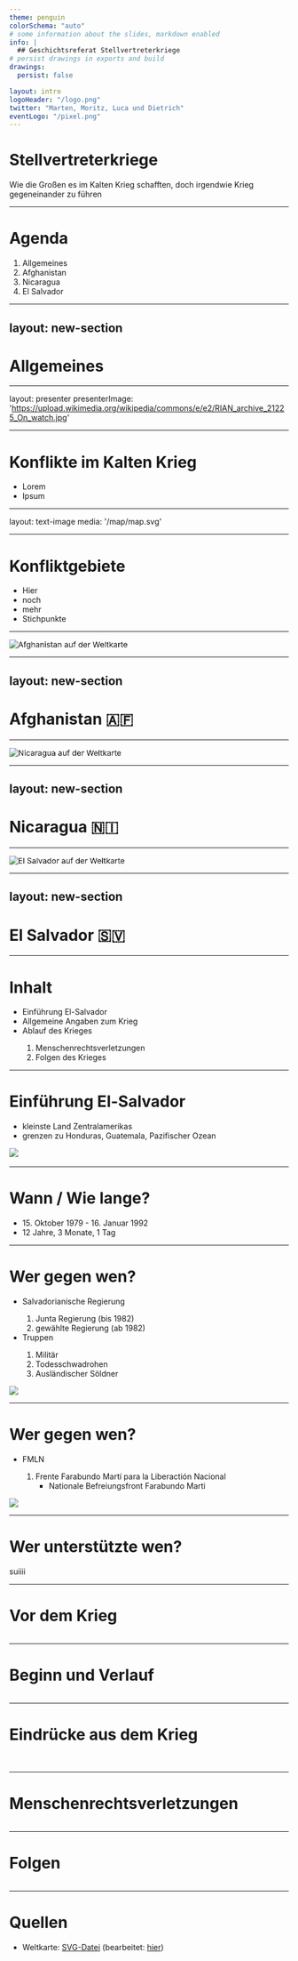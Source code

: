 ```yaml
---
theme: penguin
colorSchema: "auto"
# some information about the slides, markdown enabled
info: |
  ## Geschichtsreferat Stellvertreterkriege
# persist drawings in exports and build
drawings:
  persist: false

layout: intro
logoHeader: "/logo.png"
twitter: "Marten, Moritz, Luca und Dietrich"
eventLogo: "/pixel.png"
---
```


# Stellvertreterkriege

Wie die Großen es im Kalten Krieg schafften, doch irgendwie Krieg gegeneinander zu führen

<!--
The last comment block of each slide will be treated as slide notes. It will be visible and editable in Presenter Mode along with the slide. [Read more in the docs](https://sli.dev/guide/syntax.html#notes)
-->

---

# Agenda

1. Allgemeines
2. Afghanistan
3. Nicaragua
4. El Salvador

---

## layout: new-section

# Allgemeines

---

layout: presenter
presenterImage: 'https://upload.wikimedia.org/wikipedia/commons/e/e2/RIAN_archive_21225_On_watch.jpg'

---

# Konflikte im Kalten Krieg

- Lorem
- Ipsum

<!--Hier allgemeine Informationen-->

---

layout: text-image
media: '/map/map.svg'

---

# Konfliktgebiete

- Hier
- noch
- mehr
- Stichpunkte

---

<v-click>
 <img alt="Afghanistan auf der Weltkarte" src="/map/map-afghanistan.png" class="map-zoom" />
</v-click>
<!--Switch zu Afghanistan via map-->

<style>
  /* Styling der Kartenanimation */
  .map-zoom {
    animation: zoom-in 4s ease-in;
    animation-fill-mode: forwards;
  }
  @keyframes zoom-in {
  0% {
    transform: scale(1, 1);
  }
  50% {
    transform: scale(1.6, 1.6) translate(-7.5%, 8%);
  }
  100% {
    transform: scale(2.2, 2.2) translate(-15%, 16%);
  }
}
</style>

---

## layout: new-section

# Afghanistan 🇦🇫

---

<v-click>
 <img alt="Nicaragua auf der Weltkarte" src="/map/map-nicaragua.png" class="map-zoom" />
</v-click>
<!--Switch zu Nicaragua via map-->

<style>
  /* Styling der Kartenanimation */
  .map-zoom {
    animation: zoom-in 4s ease-in;
    animation-fill-mode: forwards;
  }
  @keyframes zoom-in {
  0% {
    transform: scale(1, 1);
  }
  50% {
    transform: scale(1.8, 1.8) translate(12%, 5%);
  }
  100% {
    transform: scale(3.2, 3.2) translate(24%, 10%);
  }
}
</style>

---

## layout: new-section

# Nicaragua 🇳🇮

---

<v-click>
 <img alt="El Salvador auf der Weltkarte" src="/map/map-el-salvador.png" class="map-zoom" />
</v-click>
<!--Switch zu El Salvador via map-->

<style>
  /* Styling der Kartenanimation */
  .map-zoom {
    animation: zoom-in 4s ease-in;
    animation-fill-mode: forwards;
  }
  @keyframes zoom-in {
  0% {
    transform: scale(1, 1);
  }
  50% {
    transform: scale(2.1, 2.1) translate(12%, 5%);
  }
  100% {
    transform: scale(3.8, 3.8) translate(27%, 10%);
  }
}
</style>

---

## layout: new-section

# El Salvador 🇸🇻

---

# Inhalt

<ul>
<li>Einführung El-Salvador </li>
<li>Allgemeine Angaben zum Krieg</li>
<li>Ablauf des Krieges</li>
<ol>
<li>Menschenrechtsverletzungen</li>
<li>Folgen des Krieges</li>
</ol>
</ul>

---

# Einführung El-Salvador

<ul>
<li>kleinste Land Zentralamerikas</li>
<li>grenzen zu Honduras, Guatemala, Pazifischer Ozean</li>
</ul>

<img src="./img-el-salvador/flag-of-El-Salvador.jpg" />
<img src"./img-el-salvador/sansalvador-web.jpg" />

---

# Wann / Wie lange?

<ul>
<li>15. Oktober 1979 - 16. Januar 1992</li>
<li>12 Jahre, 3 Monate, 1 Tag</li>
</ul>

---

# Wer gegen wen?

<ul>
<li>Salvadorianische Regierung</li>
<ol>
<li>Junta Regierung (bis 1982)</li>
<li>gewählte Regierung (ab 1982)</li>
</ol>
<li>Truppen</li>
<ol>
<li>Militär</li>
<li>Todesschwadrohen</li>
<li>Ausländischer Söldner</li>
</ol>
</ul>

<img src="external-content.duckduckgo2.com.jpg" />

---

# Wer gegen wen?

<ul>
<li>FMLN</li>
<ol>
<li>
Frente Farabundo Martí para la Liberactión Nacional
<ul>
<li>Nationale Befreiungsfront Farabundo Marti</li>
</ul>
</li>
</ol>
</ul>

<img src="external-content.duckduckgo.com3.jpg" />

---

# Wer unterstützte wen?

suiiii

---

# Vor dem Krieg

<img src="" />

---

# Beginn und Verlauf

<img src="" />

---

# Eindrücke aus dem Krieg

<img src="" />
<img src="" />
<img src="" />
<img src="" />
<img src="" />
<img src="" />

---

# Menschenrechtsverletzungen

<img src="" />

---

# Folgen

<img src="" />

---

# Quellen

- Weltkarte: [SVG-Datei](https://commons.wikimedia.org/wiki/File:AASM_operators.svg) (bearbeitet: [hier](/map/map.svg))

